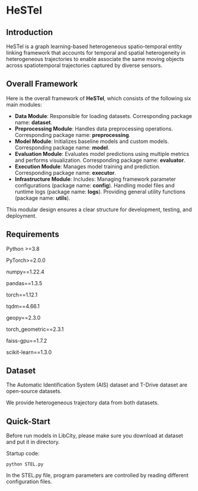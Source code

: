 # HeSTel

## Introduction

HeSTel is a graph learning-based heterogeneous spatio-temporal entity linking framework that accounts for temporal and spatial heterogeneity in heterogeneous trajectories to enable associate the same moving objects across spatiotemporal trajectories captured by diverse sensors.

## Overall Framework

Here is the overall framework of **HeSTel**, which consists of the following six main modules: 

- **Data Module**: Responsible for loading datasets. Corresponding package name: **dataset**.
- **Preprocessing Module**: Handles data preprocessing operations. Corresponding package name: **preprocessing**.
- **Model Module**: Initializes baseline models and custom models. Corresponding package name: **model**.
- **Evaluation Module**: Evaluates model predictions using multiple metrics and performs visualization. Corresponding package name: **evaluator**.
- **Execution Module**: Manages model training and prediction. Corresponding package name: **executor**.
- **Infrastructure Module**: Includes: Managing framework parameter configurations (package name: **config**). Handling model files and runtime logs (package name: **logs**). Providing general utility functions (package name: **utils**).

This modular design ensures a clear structure for development, testing, and deployment.

## Requirements

Python >=3.8

PyTorch>=2.0.0

numpy==1.22.4

pandas==1.3.5

torch==1.12.1

tqdm==4.66.1

geopy==2.3.0

torch_geometric==2.3.1

faiss-gpu==1.7.2

scikit-learn==1.3.0

## Dataset

The Automatic Identification System (AIS) dataset and T-Drive dataset are open-source datasets.

We provide heterogeneous trajectory data from both datasets.

## Quick-Start

Before run models in LibCity, please make sure you download at dataset and put it in directory.

Startup code:

```shell
python STEL.py
```

In the STEL.py file, program parameters are controlled by reading different configuration files.
